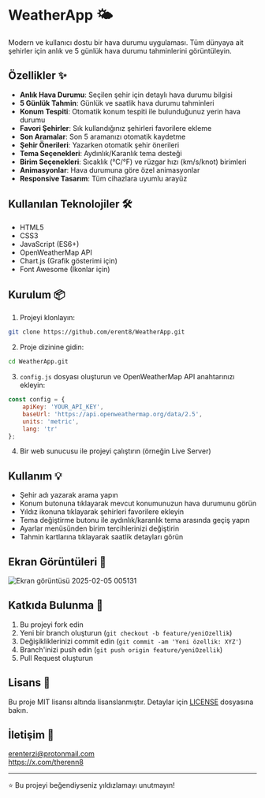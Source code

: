 # WeatherApp 🌤️

Modern ve kullanıcı dostu bir hava durumu uygulaması. Tüm dünyaya ait şehirler için anlık ve 5 günlük hava durumu tahminlerini görüntüleyin.

## Özellikler ✨

- **Anlık Hava Durumu**: Seçilen şehir için detaylı hava durumu bilgisi
- **5 Günlük Tahmin**: Günlük ve saatlik hava durumu tahminleri
- **Konum Tespiti**: Otomatik konum tespiti ile bulunduğunuz yerin hava durumu
- **Favori Şehirler**: Sık kullandığınız şehirleri favorilere ekleme
- **Son Aramalar**: Son 5 aramanızı otomatik kaydetme
- **Şehir Önerileri**: Yazarken otomatik şehir önerileri
- **Tema Seçenekleri**: Aydınlık/Karanlık tema desteği
- **Birim Seçenekleri**: Sıcaklık (°C/°F) ve rüzgar hızı (km/s/knot) birimleri
- **Animasyonlar**: Hava durumuna göre özel animasyonlar
- **Responsive Tasarım**: Tüm cihazlara uyumlu arayüz

## Kullanılan Teknolojiler 🛠️

- HTML5
- CSS3
- JavaScript (ES6+)
- OpenWeatherMap API
- Chart.js (Grafik gösterimi için)
- Font Awesome (İkonlar için)

## Kurulum 📦

1. Projeyi klonlayın:
```bash
git clone https://github.com/erent8/WeatherApp.git
```

2. Proje dizinine gidin:
```bash
cd WeatherApp.git
```

3. `config.js` dosyası oluşturun ve OpenWeatherMap API anahtarınızı ekleyin:
```javascript
const config = {
    apiKey: 'YOUR_API_KEY',
    baseUrl: 'https://api.openweathermap.org/data/2.5',
    units: 'metric',
    lang: 'tr'
};
```

4. Bir web sunucusu ile projeyi çalıştırın (örneğin Live Server)

## Kullanım 💡

- Şehir adı yazarak arama yapın
- Konum butonuna tıklayarak mevcut konumunuzun hava durumunu görün
- Yıldız ikonuna tıklayarak şehirleri favorilere ekleyin
- Tema değiştirme butonu ile aydınlık/karanlık tema arasında geçiş yapın
- Ayarlar menüsünden birim tercihlerinizi değiştirin
- Tahmin kartlarına tıklayarak saatlik detayları görün

## Ekran Görüntüleri 📸

![Ekran görüntüsü 2025-02-05 005131](https://github.com/user-attachments/assets/fc572af9-3466-4c22-a839-d7b6a601489e)



## Katkıda Bulunma 🤝

1. Bu projeyi fork edin
2. Yeni bir branch oluşturun (`git checkout -b feature/yeniOzellik`)
3. Değişikliklerinizi commit edin (`git commit -am 'Yeni özellik: XYZ'`)
4. Branch'inizi push edin (`git push origin feature/yeniOzellik`)
5. Pull Request oluşturun

## Lisans 📄

Bu proje MIT lisansı altında lisanslanmıştır. Detaylar için [LICENSE](LICENSE) dosyasına bakın.

## İletişim 📧

erenterzi@protonmail.com <br>
https://x.com/therenn8

---
⭐️ Bu projeyi beğendiyseniz yıldızlamayı unutmayın!
